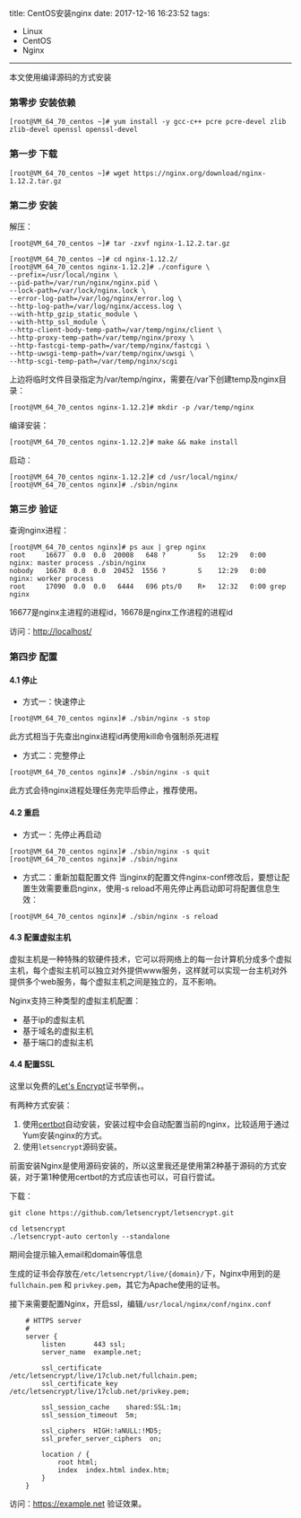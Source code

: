 title: CentOS安装nginx
date: 2017-12-16 16:23:52
tags:
- Linux
- CentOS
- Nginx
---

本文使用编译源码的方式安装

### 第零步 安装依赖

```
[root@VM_64_70_centos ~]# yum install -y gcc-c++ pcre pcre-devel zlib zlib-devel openssl openssl-devel
```

### 第一步 下载

```
[root@VM_64_70_centos ~]# wget https://nginx.org/download/nginx-1.12.2.tar.gz
```

### 第二步 安装

解压：

```
[root@VM_64_70_centos ~]# tar -zxvf nginx-1.12.2.tar.gz
```

```
[root@VM_64_70_centos ~]# cd nginx-1.12.2/
[root@VM_64_70_centos nginx-1.12.2]# ./configure \
--prefix=/usr/local/nginx \
--pid-path=/var/run/nginx/nginx.pid \
--lock-path=/var/lock/nginx.lock \
--error-log-path=/var/log/nginx/error.log \
--http-log-path=/var/log/nginx/access.log \
--with-http_gzip_static_module \
--with-http_ssl_module \
--http-client-body-temp-path=/var/temp/nginx/client \
--http-proxy-temp-path=/var/temp/nginx/proxy \
--http-fastcgi-temp-path=/var/temp/nginx/fastcgi \
--http-uwsgi-temp-path=/var/temp/nginx/uwsgi \
--http-scgi-temp-path=/var/temp/nginx/scgi
```

上边将临时文件目录指定为/var/temp/nginx，需要在/var下创建temp及nginx目录：

```
[root@VM_64_70_centos nginx-1.12.2]# mkdir -p /var/temp/nginx
```

编译安装：
```
[root@VM_64_70_centos nginx-1.12.2]# make && make install
```

启动：
```
[root@VM_64_70_centos nginx-1.12.2]# cd /usr/local/nginx/
[root@VM_64_70_centos nginx]# ./sbin/nginx 
```

<!-- more -->

### 第三步 验证

查询nginx进程：
```
[root@VM_64_70_centos nginx]# ps aux | grep nginx
root     16677  0.0  0.0  20008   648 ?        Ss   12:29   0:00 nginx: master process ./sbin/nginx
nobody   16678  0.0  0.0  20452  1556 ?        S    12:29   0:00 nginx: worker process
root     17090  0.0  0.0   6444   696 pts/0    R+   12:32   0:00 grep nginx
```
16677是nginx主进程的进程id，16678是nginx工作进程的进程id

访问：[http://localhost/](http://localhost/)

### 第四步 配置

#### 4.1 停止

* 方式一：快速停止

```
[root@VM_64_70_centos nginx]# ./sbin/nginx -s stop
```
此方式相当于先查出nginx进程id再使用kill命令强制杀死进程

* 方式二：完整停止
```
[root@VM_64_70_centos nginx]# ./sbin/nginx -s quit
```
此方式会待nginx进程处理任务完毕后停止，推荐使用。

#### 4.2 重启

* 方式一：先停止再启动
```
[root@VM_64_70_centos nginx]# ./sbin/nginx -s quit
[root@VM_64_70_centos nginx]# ./sbin/nginx
```

* 方式二：重新加载配置文件 当nginx的配置文件nginx-conf修改后，要想让配置生效需要重启nginx，使用-s reload不用先停止再启动即可将配置信息生效：
```
[root@VM_64_70_centos nginx]# ./sbin/nginx -s reload
```

#### 4.3 配置虚拟主机

虚拟主机是一种特殊的软硬件技术，它可以将网络上的每一台计算机分成多个虚拟主机，每个虚拟主机可以独立对外提供www服务，这样就可以实现一台主机对外提供多个web服务，每个虚拟主机之间是独立的，互不影响。

Nginx支持三种类型的虚拟主机配置：

* 基于ip的虚拟主机
* 基于域名的虚拟主机
* 基于端口的虚拟主机

#### 4.4 配置SSL

这里以免费的[Let's Encrypt](https://letsencrypt.org/)证书举例，。

有两种方式安装：
1. 使用[certbot](https://github.com/certbot/certbot)自动安装，安装过程中会自动配置当前的nginx，比较适用于通过Yum安装nginx的方式。
2. 使用`letsencrypt`源码安装。

前面安装Nginx是使用源码安装的，所以这里我还是使用第2种基于源码的方式安装，对于第1种使用certbot的方式应该也可以，可自行尝试。

下载：
```
git clone https://github.com/letsencrypt/letsencrypt.git
```

```
cd letsencrypt
./letsencrypt-auto certonly --standalone 
```

期间会提示输入email和domain等信息

生成的证书会存放在`/etc/letsencrypt/live/{domain}/`下，Nginx中用到的是`fullchain.pem` 和 `privkey.pem`，其它为Apache使用的证书。

接下来需要配置Nginx，开启ssl，编辑`/usr/local/nginx/conf/nginx.conf`

```
    # HTTPS server
    #
    server {
        listen       443 ssl;
        server_name  example.net;

        ssl_certificate      /etc/letsencrypt/live/17club.net/fullchain.pem;
        ssl_certificate_key  /etc/letsencrypt/live/17club.net/privkey.pem;

        ssl_session_cache    shared:SSL:1m;
        ssl_session_timeout  5m;

        ssl_ciphers  HIGH:!aNULL:!MD5;
        ssl_prefer_server_ciphers  on;

        location / {
            root html;
            index  index.html index.htm;
        }
    }

```
访问：https://example.net 验证效果。
